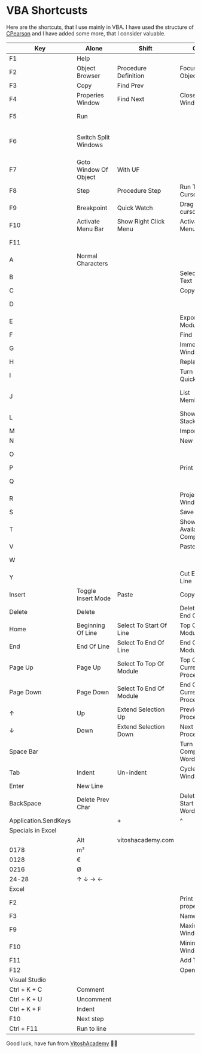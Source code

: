 # VBA Shortcusts

Here are the shortcuts, that I use mainly in VBA.
I have used the structure of [CPearson](http://www.cpearson.com/excel/vbashortcutkeys.htm) and I have added some more, that I consider valuable.

| Key                  | Alone                 | Shift                   | Ctrl                      | Alt                           | Shift Ctrl              |
|----------------------|-----------------------|-------------------------|---------------------------|-------------------------------|-------------------------|
| F1                   | Help                  |                         |                           |                               |                         |
| F2                   | Object Browser        | Procedure Definition    | Focus To Object Box       |                               | Previous Position       |
| F3                   | Copy                  | Find Prev               |                           |                               |                         |
| F4                   | Properies Window      | Find Next               | Close Window              | Close VBE                     |                         |
| F5                   | Run                   |                         |                           | Run Error Handler             |                         |
| F6                   | Switch Split Windows  |                         |                           | Switch Between Last 2 Windows |                         |
| F7                   | Goto Window Of Object | With UF                 |                           | Step Error Handler            |                         |
| F8                   | Step                  | Procedure Step          | Run To Cursor             |                               | Go Upstairs             |
| F9                   | Breakpoint            | Quick Watch             | Drag to cursor            |                               | Clear All Breakpoints   |
| F10                  | Activate Menu Bar     | Show Right Click Menu   | Activate Menu Bar         |                               |                         |
| F11                  |                       |                         |                           | Return To Application         |                         |
| A                    | Normal Characters     |                         |                           | Add-Ins Menu                  |                         |
| B                    |                       |                         | Select All Text           |                               |                         |
| C                    |                       |                         | Copy                      |                               |                         |
| D                    |                       |                         |                           | Debug Menu                    |                         |
| E                    |                       |                         | Export Module             | Edit Menu                     |                         |
| F                    |                       |                         | Find                      | File Menu                     |                         |
| G                    |                       |                         | Immediate Window          |                               |                         |
| H                    |                       |                         | Replace                   | Help Menu                     |                         |
| I                    |                       |                         | Turn On Quick Info        |                               | Turn On Param Info      |
| J                    |                       |                         | List Members              | Insert Menu                   | Turn On List Properties |
| L                    |                       |                         | Show Call Stack           |                               |                         |
| M                    |                       |                         | Import File               |                               |                         |
| N                    |                       |                         | New Line                  |                               |                         |
| O                    |                       |                         |                           | Format Menu                   |                         |
| P                    |                       |                         | Print                     |                               |                         |
| Q                    |                       |                         |                           | Close & Return                |                         |
| R                    |                       |                         | Project Window            | Run Menu                      |                         |
| S                    |                       |                         | Save                      |                               |                         |
| T                    |                       |                         | Show Available Components | Tools Menu                    |                         |
| V                    |                       |                         | Paste                     | View Menu                     |                         |
| W                    |                       |                         |                           | Window Menu                   |                         |
| Y                    |                       |                         | Cut Entire Line           |                               |                         |
| Insert               | Toggle Insert Mode    | Paste                   | Copy                      |                               |                         |
| Delete               | Delete                |                         | Delete To End Of Word     |                               |                         |
| Home                 | Beginning Of Line     | Select To Start Of Line | Top Of Module             |                               |                         |
| End                  | End Of Line           | Select To End Of Line   | End Of Module             |                               |                         |
| Page Up              | Page Up               | Select To Top Of Module | Top Of Current Procedure  |                               |                         |
| Page Down            | Page Down             | Select To End Of Module | End Of Current Procedure  |                               |                         |
| ↑                    | Up                    | Extend Selection Up     | Previous Procedure        |                               |                         |
| ↓                    | Down                  | Extend Selection Down   | Next Procedure            |                               |                         |
| Space Bar            |                       |                         | Turn On Complete Word     | System Menu                   |                         |
| Tab                  | Indent                | Un-indent               | Cycle Windows             | Cycle Applications            |                         |
| Enter                | New Line              |                         |                           |                               |                         |
| BackSpace            | Delete Prev Char      |                         | Delete To Start Of Word   | Undo                          |                         |
| Application.SendKeys |                       | +                       | ^                         | %                             | %^                      |
| Specials in Excel    |                       |                         |                           |                               |                         |
|                      | Alt                   | vitoshacademy.com       |                           |                               |                         |
| 0178                 | m²                    |                         |                           |                               |                         |
| 0128                 | €                     |                         |                           |                               |                         |
| 0216                 | Ø                     |                         |                           |                               |                         |
| 24-28                | ↑ ↓ → ←               |                         |                           |                               |                         |
| Excel                |                       |                         |                           |                               |                         |
| F2                   |                       |                         | Print properties          |                               |                         |
| F3                   |                       |                         | Names                     |                               |                         |
| F9                   |                       |                         | Maximize Window           |                               |                         |
| F10                  |                       |                         | Minimize Window           |                               |                         |
| F11                  |                       |                         | Add Tab                   |                               |                         |
| F12                  |                       |                         | Open File                 |                               |                         |
| Visual Studio        |                       |                         |                           |                               |                         |
| Ctrl + K + C         | Comment               |                         |                           |                               |                         |
| Ctrl + K + U         | Uncomment             |                         |                           |                               |                         |
| Ctrl + K + F         | Indent                |                         |                           |                               |                         |
| F10                  | Next step             |                         |                           |                               |                         |
| Ctrl + F11           | Run to line           |                         |                           |                               |                         |

Good luck, have fun from [VitoshAcademy](http://www.vitoshacademy.com) :cactus::beer:
